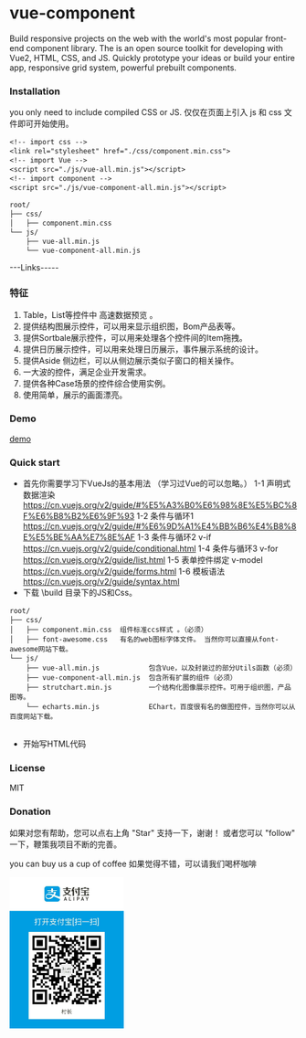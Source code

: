 # vue-component

Build responsive projects on the web with the world's most popular front-end component library.
The is an open source toolkit for developing with Vue2, HTML, CSS, and JS. Quickly prototype your ideas or build your entire app, responsive grid system, powerful prebuilt components.
  
### Installation 
you only need to include compiled CSS or JS.
仅仅在页面上引入 js 和 css 文件即可开始使用。

~~~
<!-- import css -->
<link rel="stylesheet" href="./css/component.min.css">
<!-- import Vue -->
<script src="./js/vue-all.min.js"></script>
<!-- import component -->
<script src="./js/vue-component-all.min.js"></script>
~~~

```
root/
├── css/ 
│   ├── component.min.css 
└── js/
    ├── vue-all.min.js
    └── vue-component-all.min.js
```

---Links-----

### 特征
1. Table，List等控件中 高速数据预览 。
2. 提供结构图展示控件，可以用来显示组织图，Bom产品表等。
3. 提供Sortbale展示控件，可以用来处理各个控件间的Item拖拽。
4. 提供日历展示控件，可以用来处理日历展示，事件展示系统的设计。
5. 提供Aside 侧边栏，可以从侧边展示类似子窗口的相关操作。
6. 一大波的控件，满足企业开发需求。
7. 提供各种Case场景的控件综合使用实例。
8. 使用简单，展示的画面漂亮。

### Demo

[demo](https://spring21cn.github.io/vue-component/index.html)


### Quick start
- 首先你需要学习下VueJs的基本用法 （学习过Vue的可以忽略。）
   1-1 声明式数据渲染 https://cn.vuejs.org/v2/guide/#%E5%A3%B0%E6%98%8E%E5%BC%8F%E6%B8%B2%E6%9F%93
   1-2 条件与循环1 https://cn.vuejs.org/v2/guide/#%E6%9D%A1%E4%BB%B6%E4%B8%8E%E5%BE%AA%E7%8E%AF
   1-3 条件与循环2 v-if https://cn.vuejs.org/v2/guide/conditional.html
   1-4 条件与循环3 v-for https://cn.vuejs.org/v2/guide/list.html
   1-5 表单控件绑定 v-model https://cn.vuejs.org/v2/guide/forms.html
   1-6 模板语法 https://cn.vuejs.org/v2/guide/syntax.html
-  下载 \build 目录下的JS和Css。
```
root/
├── css/ 
│   ├── component.min.css  组件标准ccs样式 。（必须）
│   ├── font-awesome.css   有名的web图标字体文件。 当然你可以直接从font-awesome网站下载。
└── js/
    ├── vue-all.min.js            包含Vue，以及封装过的部分Utils函数（必须）
    ├── vue-component-all.min.js  包含所有扩展的组件（必须）
    ├── strutchart.min.js         一个结构化图像展示控件。可用于组织图，产品图等。
    └── echarts.min.js            EChart，百度很有名的做图控件，当然你可以从百度网站下载。
	
```
-  开始写HTML代码
   
   
### License
MIT

### Donation

如果对您有帮助，您可以点右上角 "Star" 支持一下，谢谢！ 
    或者您可以 "follow" 一下，鞭策我项目不断的完善。
	
you can buy us a cup of coffee 
如果觉得不错，可以请我们喝杯咖啡
 
<img src="./image/alipay.jpg " width="200"/> 
